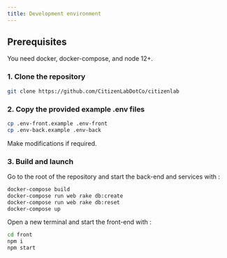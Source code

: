 ```yaml
---
title: Development environment
---
```


## Prerequisites

You need docker, docker-compose, and node 12+.

### 1. Clone the repository
```bash
git clone https://github.com/CitizenLabDotCo/citizenlab
```

### 2. Copy the provided example .env files

```bash
cp .env-front.example .env-front
cp .env-back.example .env-back
```
Make modifications if required.

### 3. Build and launch

Go to the root of the repository and start the back-end and services with :
```bash
docker-compose build
docker-compose run web rake db:create
docker-compose run web rake db:reset
docker-compose up
```
Open a new terminal and start the front-end with :
```bash
cd front
npm i
npm start
```
